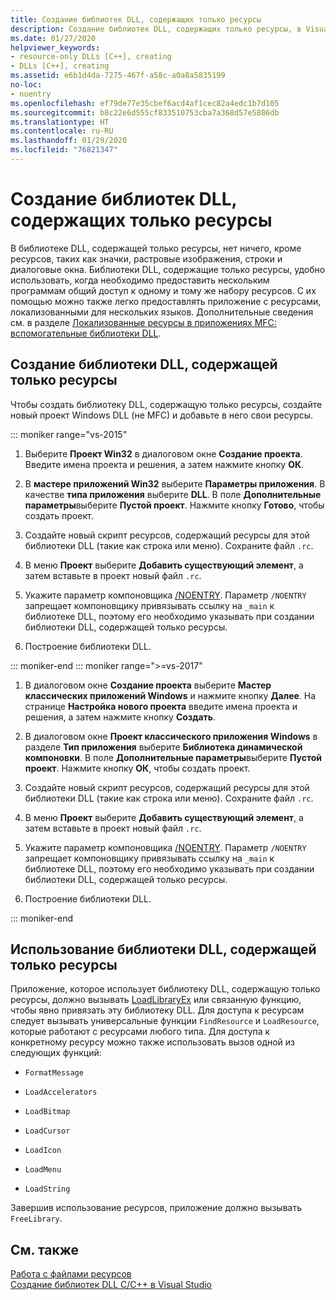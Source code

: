 ```yaml
---
title: Создание библиотек DLL, содержащих только ресурсы
description: Создание библиотек DLL, содержащих только ресурсы, в Visual Studio.
ms.date: 01/27/2020
helpviewer_keywords:
- resource-only DLLs [C++], creating
- DLLs [C++], creating
ms.assetid: e6b1d4da-7275-467f-a58c-a0a8a5835199
no-loc:
- noentry
ms.openlocfilehash: ef79de77e35cbef6acd4af1cec82a4edc1b7d105
ms.sourcegitcommit: b8c22e6d555cf833510753cba7a368d57e5886db
ms.translationtype: HT
ms.contentlocale: ru-RU
ms.lasthandoff: 01/29/2020
ms.locfileid: "76821347"
---
```

# <a name="creating-a-resource-only-dll"></a>Создание библиотек DLL, содержащих только ресурсы

В библиотеке DLL, содержащей только ресурсы, нет ничего, кроме ресурсов, таких как значки, растровые изображения, строки и диалоговые окна. Библиотеки DLL, содержащие только ресурсы, удобно использовать, когда необходимо предоставить нескольким программам общий доступ к одному и тому же набору ресурсов. С их помощью можно также легко предоставлять приложение с ресурсами, локализованными для нескольких языков. Дополнительные сведения см. в разделе [Локализованные ресурсы в приложениях MFC: вспомогательные библиотеки DLL](localized-resources-in-mfc-applications-satellite-dlls.md).

## <a name="create-a-resource-only-dll"></a>Создание библиотеки DLL, содержащей только ресурсы

Чтобы создать библиотеку DLL, содержащую только ресурсы, создайте новый проект Windows DLL (не MFC) и добавьте в него свои ресурсы.

::: moniker range="vs-2015"

1. Выберите **Проект Win32** в диалоговом окне **Создание проекта**. Введите имена проекта и решения, а затем нажмите кнопку **ОК**.

1. В **мастере приложений Win32** выберите **Параметры приложения**. В качестве **типа приложения** выберите **DLL**. В поле **Дополнительные параметры**выберите **Пустой проект**. Нажмите кнопку **Готово**, чтобы создать проект.

1. Создайте новый скрипт ресурсов, содержащий ресурсы для этой библиотеки DLL (такие как строка или меню). Сохраните файл `.rc`.

1. В меню **Проект** выберите **Добавить существующий элемент**, а затем вставьте в проект новый файл `.rc`.

1. Укажите параметр компоновщика [/NOENTRY](reference/noentry-no-entry-point.md). Параметр `/NOENTRY` запрещает компоновщику привязывать ссылку на `_main` к библиотеке DLL, поэтому его необходимо указывать при создании библиотеки DLL, содержащей только ресурсы.

1. Построение библиотеки DLL.

::: moniker-end
::: moniker range=">=vs-2017"

1. В диалоговом окне **Создание проекта** выберите **Мастер классических приложений Windows** и нажмите кнопку **Далее**. На странице **Настройка нового проекта** введите имена проекта и решения, а затем нажмите кнопку **Создать**.

1. В диалоговом окне **Проект классического приложения Windows** в разделе **Тип приложения** выберите **Библиотека динамической компоновки**. В поле **Дополнительные параметры**выберите **Пустой проект**. Нажмите кнопку **ОК**, чтобы создать проект.

1. Создайте новый скрипт ресурсов, содержащий ресурсы для этой библиотеки DLL (такие как строка или меню). Сохраните файл `.rc`.

1. В меню **Проект** выберите **Добавить существующий элемент**, а затем вставьте в проект новый файл `.rc`.

1. Укажите параметр компоновщика [/NOENTRY](reference/noentry-no-entry-point.md). Параметр `/NOENTRY` запрещает компоновщику привязывать ссылку на `_main` к библиотеке DLL, поэтому его необходимо указывать при создании библиотеки DLL, содержащей только ресурсы.

1. Построение библиотеки DLL.

::: moniker-end

## <a name="use-a-resource-only-dll"></a>Использование библиотеки DLL, содержащей только ресурсы

Приложение, которое использует библиотеку DLL, содержащую только ресурсы, должно вызывать [LoadLibraryEx](loadlibrary-and-afxloadlibrary.md) или связанную функцию, чтобы явно привязать эту библиотеку DLL. Для доступа к ресурсам следует вызывать универсальные функции `FindResource` и `LoadResource`, которые работают с ресурсами любого типа. Для доступа к конкретному ресурсу можно также использовать вызов одной из следующих функций:

- `FormatMessage`

- `LoadAccelerators`

- `LoadBitmap`

- `LoadCursor`

- `LoadIcon`

- `LoadMenu`

- `LoadString`

Завершив использование ресурсов, приложение должно вызывать `FreeLibrary`.

## <a name="see-also"></a>См. также

[Работа с файлами ресурсов](../windows/working-with-resource-files.md)\
[Создание библиотек DLL C/C++ в Visual Studio](dlls-in-visual-cpp.md)
